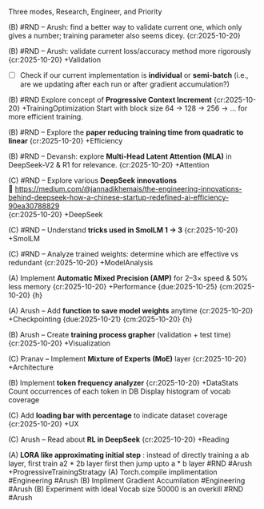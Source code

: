 Three modes, Research, Engineer, and Priority

(B) #RND – Arush: find a better way to validate current one, which only gives a number; training parameter also seems dicey. {cr:2025-10-20}

(B) #RND – Arush: validate current loss/accuracy method more rigorously {cr:2025-10-20} +Validation  
- [ ] Check if our current implementation is **individual** or **semi-batch** (i.e., are we updating after each run or after gradient accumulation?)

(B) #RND Explore concept of **Progressive Context Increment** {cr:2025-10-20} +TrainingOptimization
  Start with block size 64 → 128 → 256 → ... for more efficient training.

(B) #RND – Explore the **paper reducing training time from quadratic to linear** {cr:2025-10-20} +Efficiency

(B) #RND – Devansh: explore **Multi-Head Latent Attention (MLA)** in DeepSeek-V2 & R1 for relevance. {cr:2025-10-20} +Attention

(C) #RND – Explore various **DeepSeek innovations**  
  🔗 https://medium.com/@jannadikhemais/the-engineering-innovations-behind-deepseek-how-a-chinese-startup-redefined-ai-efficiency-90ea30788829  
  {cr:2025-10-20} +DeepSeek

(C) #RND – Understand **tricks used in SmolLM 1 → 3** {cr:2025-10-20} +SmolLM 

(C) #RND – Analyze trained weights: determine which are effective vs redundant {cr:2025-10-20} +ModelAnalysis

(A) Implement **Automatic Mixed Precision (AMP)** for 2–3× speed & 50% less memory {cr:2025-10-20} +Performance {due:2025-10-25} {cm:2025-10-20} {h}

(A) Arush – Add **function to save model weights** anytime {cr:2025-10-20} +Checkpointing {due:2025-10-21} {cm:2025-10-20} {h}

(B) Arush – Create **training process grapher** (validation + test time) {cr:2025-10-20} +Visualization

(C) Pranav – Implement **Mixture of Experts (MoE)** layer {cr:2025-10-20} +Architecture

(B) Implement **token frequency analyzer** {cr:2025-10-20} +DataStats  
  Count occurrences of each token in DB 
  Display histogram of vocab coverage

(C) Add **loading bar with percentage** to indicate dataset coverage {cr:2025-10-20} +UX

(C) Arush – Read about **RL in DeepSeek** {cr:2025-10-20} +Reading

(A) **LORA like approximating initial step** : instead of directly training a ab layer, first train a2 * 2b layer first then jump upto a * b layer #RND #Arush +ProgressiveTrainingStratagy
(A) Torch.compile implimentation #Engineering #Arush
(B) Impliment Gradient Accumilation #Engineering #Arush
(B) Experiment with Ideal Vocab size 50000 is an overkill #RND #Arush